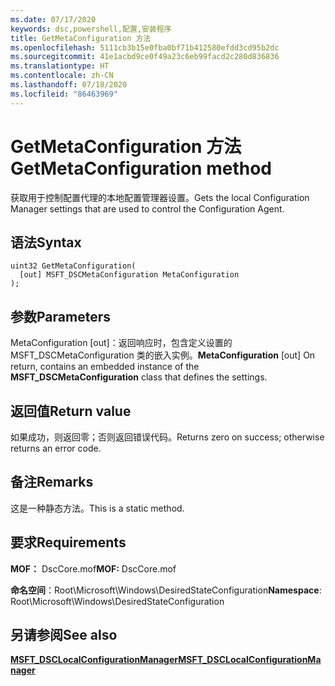 ```yaml
---
ms.date: 07/17/2020
keywords: dsc,powershell,配置,安装程序
title: GetMetaConfiguration 方法
ms.openlocfilehash: 5111cb3b15e0fba0bf71b412580efdd3cd95b2dc
ms.sourcegitcommit: 41e1acbd9ce0f49a23c6eb99facd2c280d836836
ms.translationtype: HT
ms.contentlocale: zh-CN
ms.lasthandoff: 07/18/2020
ms.locfileid: "86463969"
---
```

# <a name="getmetaconfiguration-method"></a><span data-ttu-id="8f56a-103">GetMetaConfiguration 方法</span><span class="sxs-lookup"><span data-stu-id="8f56a-103">GetMetaConfiguration method</span></span>

<span data-ttu-id="8f56a-104">获取用于控制配置代理的本地配置管理器设置。</span><span class="sxs-lookup"><span data-stu-id="8f56a-104">Gets the local Configuration Manager settings that are used to control the Configuration Agent.</span></span>

## <a name="syntax"></a><span data-ttu-id="8f56a-105">语法</span><span class="sxs-lookup"><span data-stu-id="8f56a-105">Syntax</span></span>

```mof
uint32 GetMetaConfiguration(
  [out] MSFT_DSCMetaConfiguration MetaConfiguration
);
```

## <a name="parameters"></a><span data-ttu-id="8f56a-106">参数</span><span class="sxs-lookup"><span data-stu-id="8f56a-106">Parameters</span></span>

<span data-ttu-id="8f56a-107">MetaConfiguration  \[out\]：返回响应时，包含定义设置的 MSFT_DSCMetaConfiguration  类的嵌入实例。</span><span class="sxs-lookup"><span data-stu-id="8f56a-107">**MetaConfiguration** \[out\] On return, contains an embedded instance of the **MSFT_DSCMetaConfiguration** class that defines the settings.</span></span>

## <a name="return-value"></a><span data-ttu-id="8f56a-108">返回值</span><span class="sxs-lookup"><span data-stu-id="8f56a-108">Return value</span></span>

<span data-ttu-id="8f56a-109">如果成功，则返回零；否则返回错误代码。</span><span class="sxs-lookup"><span data-stu-id="8f56a-109">Returns zero on success; otherwise returns an error code.</span></span>

## <a name="remarks"></a><span data-ttu-id="8f56a-110">备注</span><span class="sxs-lookup"><span data-stu-id="8f56a-110">Remarks</span></span>

<span data-ttu-id="8f56a-111">这是一种静态方法。</span><span class="sxs-lookup"><span data-stu-id="8f56a-111">This is a static method.</span></span>

## <a name="requirements"></a><span data-ttu-id="8f56a-112">要求</span><span class="sxs-lookup"><span data-stu-id="8f56a-112">Requirements</span></span>

<span data-ttu-id="8f56a-113">**MOF：** DscCore.mof</span><span class="sxs-lookup"><span data-stu-id="8f56a-113">**MOF:** DscCore.mof</span></span>

<span data-ttu-id="8f56a-114">**命名空间**：Root\Microsoft\Windows\DesiredStateConfiguration</span><span class="sxs-lookup"><span data-stu-id="8f56a-114">**Namespace**: Root\Microsoft\Windows\DesiredStateConfiguration</span></span>

## <a name="see-also"></a><span data-ttu-id="8f56a-115">另请参阅</span><span class="sxs-lookup"><span data-stu-id="8f56a-115">See also</span></span>

[<span data-ttu-id="8f56a-116">**MSFT_DSCLocalConfigurationManager**</span><span class="sxs-lookup"><span data-stu-id="8f56a-116">**MSFT_DSCLocalConfigurationManager**</span></span>](msft-dsclocalconfigurationmanager.md)
